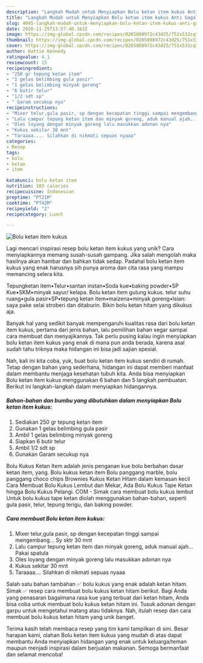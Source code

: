 ```yaml
---
description: "Langkah Mudah untuk Menyiapkan Bolu ketan item kukus Anti Gagal"
title: "Langkah Mudah untuk Menyiapkan Bolu ketan item kukus Anti Gagal"
slug: 4045-langkah-mudah-untuk-menyiapkan-bolu-ketan-item-kukus-anti-gagal
date: 2020-11-25T13:57:40.163Z
image: https://img-global.cpcdn.com/recipes/0265808972c43d25/751x532cq70/bolu-ketan-item-kukus-foto-resep-utama.jpg
thumbnail: https://img-global.cpcdn.com/recipes/0265808972c43d25/751x532cq70/bolu-ketan-item-kukus-foto-resep-utama.jpg
cover: https://img-global.cpcdn.com/recipes/0265808972c43d25/751x532cq70/bolu-ketan-item-kukus-foto-resep-utama.jpg
author: Hattie Kennedy
ratingvalue: 4.1
reviewcount: 15
recipeingredient:
- "250 gr tepung ketan item"
- "1 gelas belimbing gula pasir"
- "1 gelas belimbing minyak goreng"
- "6 butir telur"
- "1/2 sdt sp"
- " Garam secukup nya"
recipeinstructions:
- "Mixer telur,gula pasir, sp dengan kecepatan tinggi sampai mengembang... Sy sktr 30 mnt"
- "Lalu campur tepung ketan item dan minyak goreng, aduk manual ajah... Pakai spatula"
- "Oles loyang dengan minyak goreng lalu masukkan adonan nya"
- "Kukus sekitar 30 mnt"
- "Taraaaa.... Silahkan di nikmati sepuas nyaaa"
categories:
- Resep
tags:
- bolu
- ketan
- item

katakunci: bolu ketan item 
nutrition: 103 calories
recipecuisine: Indonesian
preptime: "PT21M"
cooktime: "PT42M"
recipeyield: "2"
recipecategory: Lunch

---
```



![Bolu ketan item kukus](https://img-global.cpcdn.com/recipes/0265808972c43d25/751x532cq70/bolu-ketan-item-kukus-foto-resep-utama.jpg)

Lagi mencari inspirasi resep bolu ketan item kukus yang unik? Cara menyiapkannya memang susah-susah gampang. Jika salah mengolah maka hasilnya akan hambar dan bahkan tidak sedap. Padahal bolu ketan item kukus yang enak harusnya sih punya aroma dan cita rasa yang mampu memancing selera kita.

Tepungketan item•Telur•santan instan•Soda kue•baking powder•SP Kue•SKM•minyak sayur/ kelapa. Bolu ketan item gulung kukus. telur suhu ruang•gula pasir•SP•tepung ketan item•maizena•minyak goreng•Isian: saya pake selai stroberi dan ditaburin. Bikin bolu ketan hitam yang dikukus aja.

Banyak hal yang sedikit banyak mempengaruhi kualitas rasa dari bolu ketan item kukus, pertama dari jenis bahan, lalu pemilihan bahan segar sampai cara membuat dan menyajikannya. Tak perlu pusing kalau ingin menyiapkan bolu ketan item kukus yang enak di mana pun anda berada, karena asal sudah tahu triknya maka hidangan ini bisa jadi sajian spesial.


Nah, kali ini kita coba, yuk, buat bolu ketan item kukus sendiri di rumah. Tetap dengan bahan yang sederhana, hidangan ini dapat memberi manfaat dalam membantu menjaga kesehatan tubuh kita. Anda bisa menyiapkan Bolu ketan item kukus menggunakan 6 bahan dan 5 langkah pembuatan. Berikut ini langkah-langkah dalam menyiapkan hidangannya.

<!--inarticleads1-->

##### Bahan-bahan dan bumbu yang dibutuhkan dalam menyiapkan Bolu ketan item kukus:

1. Sediakan 250 gr tepung ketan item
1. Gunakan 1 gelas belimbing gula pasir
1. Ambil 1 gelas belimbing minyak goreng
1. Siapkan 6 butir telur
1. Ambil 1/2 sdt sp
1. Gunakan  Garam secukup nya


Bolu Kukus Ketan Item adalah jenis penganan kue bolu berbahan dasar ketan item, yang. Bolu kukus ketan item Bolu panggang marble, bolu panggang choco chips Brownies Kukus Ketan Hitam dalam kemasan kecil Cara Membuat Bolu Kukus Lembut dan Mekar, Ada Bolu Kukus Tape Ketan hingga Bolu Kukus Pelangi. COM - Simak cara membuat bolu kukus lembut Untuk bolu kukus tape ketan diolah menggunakan bahan-bahan, seperti gula pasir, telur, tepung terigu, dan baking powder. 

<!--inarticleads2-->

##### Cara membuat Bolu ketan item kukus:

1. Mixer telur,gula pasir, sp dengan kecepatan tinggi sampai mengembang... Sy sktr 30 mnt
1. Lalu campur tepung ketan item dan minyak goreng, aduk manual ajah... Pakai spatula
1. Oles loyang dengan minyak goreng lalu masukkan adonan nya
1. Kukus sekitar 30 mnt
1. Taraaaa.... Silahkan di nikmati sepuas nyaaa


Salah satu bahan tambahan ✅ bolu kukus yang enak adalah ketan hitam. Simak ✅ resep cara membuat bolu kukus ketan hitam berikut. Bagi Anda yang penasaran bagaimana rasa kue yang terbuat dari ketan hitam, Anda bisa coba untuk membuat bolu kukus ketan hitam ini. Tusuk adonan dengan garpu untuk mengetahui matang atau tidaknya. Nah, itulah resep dan cara membuat bolu kukus ketan hitam yang unik banget. 

Terima kasih telah membaca resep yang tim kami tampilkan di sini. Besar harapan kami, olahan Bolu ketan item kukus yang mudah di atas dapat membantu Anda menyiapkan hidangan yang enak untuk keluarga/teman maupun menjadi inspirasi dalam berjualan makanan. Semoga bermanfaat dan selamat mencoba!

